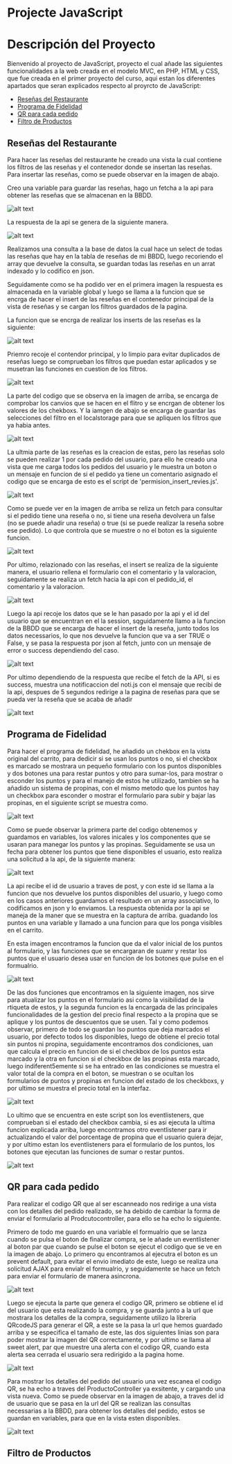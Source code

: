 # Projecte JavaScript

# Descripción del Proyecto

Bienvenido al proyecto de JavaScript, proyecto el cual añade las siguientes funcionalidades a la web creada en el modelo MVC, en PHP, HTML y CSS, que fue creada en el primer proyecto del curso, aqui estan los diferentes apartados que seran explicados respecto al proyrcto de JavaScript:

- [Reseñas del Restaurante](#reseñas-del-restaurante)
- [Programa de Fidelidad](#programa-de-fidelidad)
- [QR para cada pedido](#qr-para-cada-pedido)
- [Filtro de Productos](#filtro-de-productos)

## Reseñas del Restaurante

Para hacer las reseñas del restaurante he creado una vista la cual contiene los filtros de las reseñas y el contenedor donde se insertan las reseñas. Para insertar las reseñas, como se puede observar en la imagen de abajo.

Creo una variable para guardar las reseñas, hago un fetcha a la api para obtener las reseñas que se almacenan en la BBDD. 

![alt text](image.png)

La respuesta de la api se genera de la siguiente manera.

![alt text](image-1.png)

Realizamos una consulta a la base de datos la cual hace un select de todas las reseñas que hay en la tabla de reseñas de mi BBDD, luego recoriendo el array que devuelve la consulta, se guardan todas las reseñas en un arrat indexado y lo codifico en json.

Seguidamente como se ha podido ver en el primera imagen la respuesta es almacenada en la variable global y luego se llama a la funcion que se encrga de hacer el insert de las reseñas en el contenedor principal de la vista de reseñas y se cargan los filtros guardados de la pagina.

La funcion que se encrga de realizar los inserts de las reseñas es la siguiente:

![alt text](image-2.png)

Priemro recoje el contendor principal, y lo limpio para evitar duplicados de reseñas luego se comprueban los filtros que puedan estar aplicados y se musetran las funciones en cuestion de los filtros.

![alt text](image-3.png)

La parte del codigo que se observa en la imagen de arriba, se encarga de comprobar los canvios que se hacen en el flitro y se encrgan de obtener los valores de los chekboxs. Y la iamgen de abajo se encarga de guardar las selecciones del filtro en el localstorage para que se apliquen los filtros que ya habia antes.

![alt text](image-4.png)

La ultmia parte de las reseñas es la creacion de estas, pero las reseñas solo se pueden realizar 1 por cada pedido del usuario, para ello he creado una vista que me carga todos los pedidos del usuario y le muestra un boton o un mensaje en funcion de si el pedido ya tiene un comentario asignado el codigo que se encarga de esto es el script de 'permision_insert_revies.js'.

![alt text](image-5.png)

Como se puede ver en la imagen de arriba se reliza un fetch para consultar si el pedido tiene una reseña o no, si tiene una reseña devolvera un false (no se puede añadir una reseña) o true (si se puede realizar la reseña sobre ese pedido). Lo que controla que se muestre o no el boton es la siguiente funcion.

![alt text](image-6.png)

Por ultimo, relazionado con las reseñas, el insert se realiza de la siguiente manera, el usuario rellena el formulario con el comentario y la valoracion, seguidamente se realiza un fetch hacia la api con el pedido_id, el comentario y la valoracion.

![alt text](image-7.png)

Luego la api recoje los datos que se le han pasado por la api y el id del usuario que se encuentran en el la session, sqguidamente llamo a la funcion de la BBDD que se encarga de hacer el insert de la reseña, junto todos los datos necessarios, lo que nos devuelve la funcion que va a ser TRUE o False, y se pasa la respuesta por json al fetch, junto con un mensaje de error o success dependiendo del caso.

![alt text](image-8.png)

Por ultimo dependiendo de la respuesta que recibe el fetch de la API, si es success, muestra una notificaccion del noti.js con el mensaje que recibi de la api, despues de 5 segundos redirige a la pagina de reseñas para que se pueda ver la reseña que se acaba de añadir

![alt text](image-9.png)


## Programa de Fidelidad

Para hacer el programa de fidelidad, he añadido un chekbox en la vista original del carrito, para dedicir si se usan los puntos o no, si el checkbox es marcado se mostrara un pequeño formulario con los puntos disponibles y dos botones una para restar puntos y otro para sumar-los, para mostrar o esconder los puntos y para el manejo de estos he utilizado, tambien se ha añadido un sistema de propinas, con el mismo metodo que los puntos hay un checkbox para esconder o mostrar el formulario para subir y bajar las propinas, en el siguiente script se muestra como.

![alt text](image-11.png)

Como se puede observar la primera parte del codigo obtenemos y guardamos en variables, los valores inicales y los componentes que se usaran para manegar los puntos y las propinas. Seguidamente se usa un fecha para obtener los puntos que tiene disponibles el usuario, esto realiza una solicitud a la api, de la siguiente manera:

![alt text](image-12.png)

La api recibe el id de usuario a traves de post, y con este id se llama a la funcion que nos devuelve los puntos disponibles del usuario, y luego como en los casos anteriores guardamos el resultado en un array associativo, lo codificamos en json y lo enviamos. La respuesta obtenida por la api se maneja de la maner que se muestra en la captura de arriba. guadando los puntos en una variable y llamado a una funcion para que los ponga visibles en el carrito.

En esta imagen encontramos la funcion que da el valor inicial de los puntos al formulario, y las funciones que se encargaran de suamr y restar los puntos que el usuario desea usar en funcion de los botones que pulse en el formualrio.

![alt text](image-13.png)

De las dos funciones que encontramos en la siguiente imagen, nos sirve para atualizar los puntos en el formulario asi como la visibilidad de la rtiqueta de estos, y la segunda funcion es la encargada de las principales funcionalidades de la gestion del precio final respecto a la propina que se aplique y los puntos de descuentos que se usen. Tal y como podemos observar, primero de todo se guardan lso puntos que deja marcados el usuario, por defecto todos los disponibles, luego de obtiene el precio total sin puntos ni propina, seguidamente encontramos dos condiciones, uan que calcula el precio en funcion de si el checkbox de los puntos esta marcado y la otra en funcion si el checkbox de las propinas esta marcado, luego indiferent5emente si se ha entrado en las condiciones se muestra el valor total de la compra en el boton, se muestran o se ocultan los formularios de puntos y propinas en funcion del estado de los checkboxs, y por ultimo se muestra el precio total en la interfaz.

![alt text](image-14.png)

Lo ultimo que se encuentra en este script son los eventlisteners, que comprueban si el estado del checkbox cambia, si es asi ejecuta la ultima funcion explicada arriba, luego encontramos otro eventlistener para ir actualizando el valor del porcentage de propina que el usuario quiera dejar, y por ultimo estan los eventlisteners para el formulario de los puntos, los botones que ejecutan las funciones de sumar o restar puntos.

![alt text](image-15.png)


## QR para cada pedido

Para realizar el codigo QR que al ser escanneado nos redirige a una vista con los detalles del pedido realizado, se ha debido de cambiar la forma de enviar el formulario al Prodcutocontroller, para ello se ha echo lo siguiente.

Primero de todo me guardo en una variable el formualrio que se lanza cuando se pulsa el boton de finalizar compra, se le añade un eventlistener al boton par que cuando se pulse el boton se ejecut el codigo que se ve en la imagen de abajo. Lo primero qu encontramos al ejecutra el boton es un prevent default, para evitar el envio imediato de este, luego se realiza una solicitud AJAX para envialr el formualrio, y seguidamente se hace un fetch para enviar el formulario de manera asincrona.

![alt text](image-16.png)

Luego se ejecuta la parte que genera el codigo QR, primero se obtiene el id del usuario que esta realizando la compra, y se guarda junto a la url que mostrara los detalles de la compra, seguidamente utilizo la libreria QRcodeJS para generar el QR, a este se la pasa la url que hemos guardado arriba y se especifica el tamaño de este, las dos siguientes linias son para poder mostrar la imagen del QR correctamente, y por ultimo se llama al sweet alert, par que muestre una alerta con el codigo QR, cuando esta alerta sea cerrada el usuario sera redirigido a la pagina home.

![alt text](image-17.png)

Para mostrar los detalles del pedido del usuario una vez escanea el codigo QR, se ha echo a traves del ProductoController ya exsitente, y cargando una vista nueva. Como se puede observar en la imagen de abajo, a traves del id de usuario que se pasa en la url del QR se realizan las consultas necessarias a la BBDD, para obtener los detalles del pedido, estos se guardan en variables, para que en la vista esten disponibles.

![alt text](image-18.png)


## Filtro de Productos


